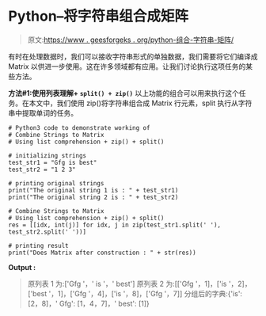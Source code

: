# Python–将字符串组合成矩阵

> 原文:[https://www . geesforgeks . org/python-组合-字符串-矩阵/](https://www.geeksforgeeks.org/python-combine-strings-to-matrix/)

有时在处理数据时，我们可以接收字符串形式的单独数据，我们需要将它们编译成 Matrix 以供进一步使用。这在许多领域都有应用。让我们讨论执行这项任务的某些方法。

**方法#1:使用列表理解+ `split() + zip()`**
以上功能的组合可以用来执行这个任务。在本文中，我们使用 zip()将字符串组合成 Matrix 行元素，split 执行从字符串中提取单词的任务。

```
# Python3 code to demonstrate working of 
# Combine Strings to Matrix
# Using list comprehension + zip() + split()

# initializing strings
test_str1 = "Gfg is best"
test_str2 = "1 2 3"

# printing original strings
print("The original string 1 is : " + test_str1)
print("The original string 2 is : " + test_str2)

# Combine Strings to Matrix
# Using list comprehension + zip() + split()
res = [[idx, int(j)] for idx, j in zip(test_str1.split(' '), test_str2.split(' '))]

# printing result 
print("Does Matrix after construction : " + str(res)) 
```

**Output :**

> 原列表 1 为:['Gfg '，' is '，' best']
> 原列表 2 为:[['Gfg '，1]，['is '，2]，['best '，1]，['Gfg '，4]，['is '，8]，['Gfg '，7]]
> 分组后的字典:{'is': [2，8]，' Gfg': [1，4，7]，' best': [1]}